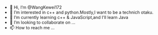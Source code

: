 - 👋 Hi, I’m @WangKewei172
- 👀 I’m interested in c++ and python.Mostly,I want to be a technich otaku.
- 🌱 I’m currently learning c++ & JavaScript,and I'll learn Java
- 💞️ I’m looking to collaborate on ...
- 📫 How to reach me ...

<!---
WangKewei172/WangKewei172 is a ✨ special ✨ repository because its `README.md` (this file) appears on your GitHub profile.
You can click the Preview link to take a look at your changes.
--->
